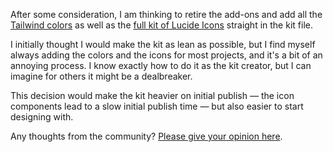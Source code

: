 <script context="module" lang="ts">
    import type { BlogFrontmatter } from '$lib/blog/types';

    export const metadata: BlogFrontmatter = {
        title: 'Feedback wanted - Retire add-on kits?',
        date: '2025-07-27',
        author: 'Johan Ronsse'
    }
</script>

After some consideration, I am thinking to retire the add-ons and add all the [Tailwind colors](https://www.figma.com/community/file/1514809184957991954/obra-shadcn-ui-tailwind-colors-add-on) as well as the [full kit of Lucide Icons](https://www.figma.com/community/file/1514808850292602897/obra-shadcn-ui-lucide-icons-add-on) straight in the kit file.

I initially thought I would make the kit as lean as possible, but I find myself always adding the colors and the icons for most projects, and it's a bit of an annoying process. I know exactly how to do it as the kit creator, but I can imagine for others it might be a dealbreaker.

This decision would make the kit heavier on initial publish — the icon components lead to a slow initial publish time — but also easier to start designing with.

Any thoughts from the community? [Please give your opinion here](https://github.com/Obra-Studio/shadcn-ui-kit/discussions/45).
